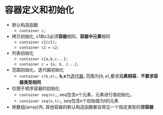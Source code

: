 # 容器定义和初始化

- 默认构造函数
  - `container c;`
- 拷贝初始化, c1和c2必须**容器**相同，**容器中元素**相同
  - `container c1(c2);`
  - `container c1 = c2;`
- 列表初始化
  - `container c{a,b,c...};`
  - `container c = {a, b, c...};`
- 范围初始化，迭代器初始化
  - `container c(b,e);`, **b,e**为[迭代器](c++_iterator.md), 范围为$[b,e)$,要求**元素相容**，**不要求容器类型相同**
- 仅限于顺序容器的初始化
  - `container seq(n);`, seq包含n个元素，元素进行值初始化。
  - `container seq(n,t);`, seq包含n个初始值为t的元素
- 除数组(array)外, 其他容器的默认构造函数都会常见一个指定类型的**空容器**